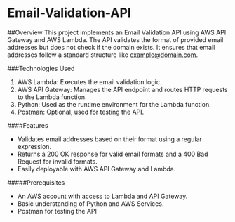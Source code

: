 # Email-Validation-API

##Overview
This project implements an Email Validation API using AWS API Gateway and AWS Lambda. The API validates the format of provided email addresses but does not check if the domain exists. It ensures that email addresses follow a standard structure like example@domain.com.

###Technologies Used
<br>
1. AWS Lambda: Executes the email validation logic.
2. AWS API Gateway: Manages the API endpoint and routes HTTP requests to the Lambda function.
3. Python: Used as the runtime environment for the Lambda function.
4. Postman: Optional, used for testing the API.

####Features
* Validates email addresses based on their format using a regular expression.
* Returns a 200 OK response for valid email formats and a 400 Bad Request for invalid formats.
* Easily deployable with AWS API Gateway and Lambda.

#####Prerequisites
* An AWS account with access to Lambda and API Gateway.
* Basic understanding of Python and AWS Services.
* Postman for testing the API





















